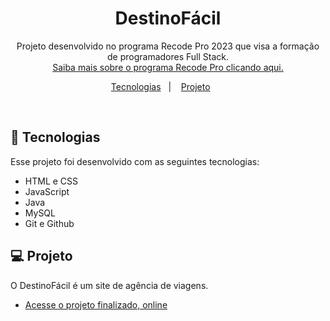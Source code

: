 <h1 align="center"> DestinoFácil </h1>

<p align="center">
Projeto desenvolvido no programa Recode Pro 2023 que visa a formação de programadores Full Stack. <br/>
<a href="https://recodepro.org.br/">Saiba mais sobre o programa Recode Pro clicando aqui.</a>
</p>

<p align="center">
  <a href="#-tecnologias">Tecnologias</a>&nbsp;&nbsp;&nbsp;|&nbsp;&nbsp;&nbsp;
  <a href="#-projeto">Projeto</a>&nbsp;&nbsp;&nbsp;&nbsp;&nbsp;&nbsp;
</p>

<br>

## 🚀 Tecnologias

Esse projeto foi desenvolvido com as seguintes tecnologias:

- HTML e CSS
- JavaScript
- Java
- MySQL
- Git e Github

## 💻 Projeto

O DestinoFácil é um site de agência de viagens.

- [Acesse o projeto finalizado, online](https://simonealvess.github.io/Projeto_RecodePro/Site/)

